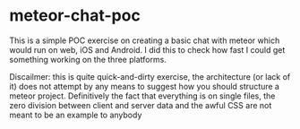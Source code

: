 # meteor-chat-poc

This is a simple POC exercise on creating a basic chat with meteor which would run on web, iOS and Android. I did this to check how fast I could get something working on the three platforms.

Discailmer: this is quite quick-and-dirty exercise, the architecture (or lack of it) does not attempt by any means to suggest how you should structure a meteor project. Definitively the fact that everything is on single files, the zero division between client and server data and the awful CSS are not meant to be an example to anybody
